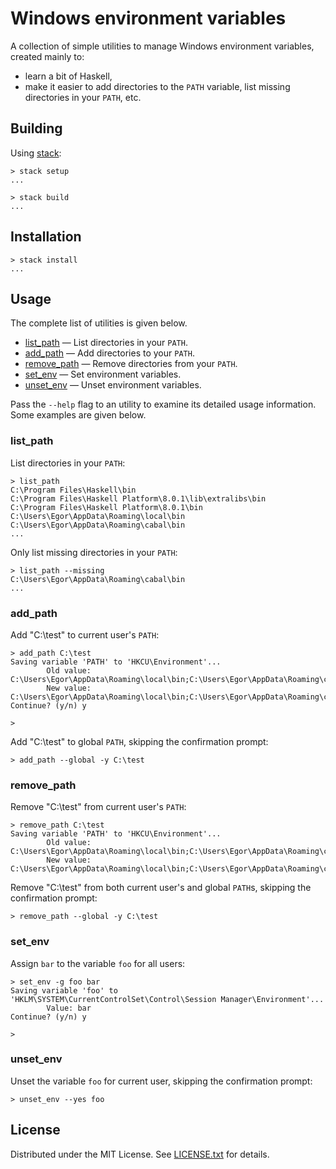 Windows environment variables
=============================

A collection of simple utilities to manage Windows environment variables,
created mainly to:

* learn a bit of Haskell,
* make it easier to add directories to the `PATH` variable, list missing
directories in your `PATH`, etc.

Building
--------

Using [stack]:

```
> stack setup
...

> stack build
...
```

[stack]: http://docs.haskellstack.org/en/stable/README/

Installation
------------

```
> stack install
...
```

Usage
-----

The complete list of utilities is given below.

* [list_path] &mdash; List directories in your `PATH`.
* [add_path] &mdash; Add directories to your `PATH`.
* [remove_path] &mdash; Remove directories from your `PATH`.
* [set_env] &mdash; Set environment variables.
* [unset_env] &mdash; Unset environment variables.

Pass the `--help` flag to an utility to examine its detailed usage information.
Some examples are given below.

[list_path]: #list_path
[add_path]: #add_path
[remove_path]: #remove_path
[set_env]: #set_env
[unset_env]: #unset_env

### list_path

List directories in your `PATH`:

```
> list_path
C:\Program Files\Haskell\bin
C:\Program Files\Haskell Platform\8.0.1\lib\extralibs\bin
C:\Program Files\Haskell Platform\8.0.1\bin
C:\Users\Egor\AppData\Roaming\local\bin
C:\Users\Egor\AppData\Roaming\cabal\bin
...
```

Only list missing directories in your `PATH`:

```
> list_path --missing
C:\Users\Egor\AppData\Roaming\cabal\bin
...
```

### add_path

Add "C:\test" to current user's `PATH`:

```
> add_path C:\test
Saving variable 'PATH' to 'HKCU\Environment'...
        Old value: C:\Users\Egor\AppData\Roaming\local\bin;C:\Users\Egor\AppData\Roaming\cabal\bin
        New value: C:\Users\Egor\AppData\Roaming\local\bin;C:\Users\Egor\AppData\Roaming\cabal\bin;C:\test
Continue? (y/n) y

>
```

Add "C:\test" to global `PATH`, skipping the confirmation prompt:

```
> add_path --global -y C:\test
```

### remove_path

Remove "C:\test" from current user's `PATH`:

```
> remove_path C:\test
Saving variable 'PATH' to 'HKCU\Environment'...
        Old value: C:\Users\Egor\AppData\Roaming\local\bin;C:\Users\Egor\AppData\Roaming\cabal\bin;C:\test
        New value: C:\Users\Egor\AppData\Roaming\local\bin;C:\Users\Egor\AppData\Roaming\cabal\bin
```

Remove "C:\test" from both current user's and global `PATH`s, skipping the
confirmation prompt:

```
> remove_path --global -y C:\test
```

### set_env

Assign `bar` to the variable `foo` for all users:

```
> set_env -g foo bar
Saving variable 'foo' to 'HKLM\SYSTEM\CurrentControlSet\Control\Session Manager\Environment'...
        Value: bar
Continue? (y/n) y

>
```

### unset_env

Unset the variable `foo` for current user, skipping the confirmation prompt:

```
> unset_env --yes foo
```

License
-------

Distributed under the MIT License.
See [LICENSE.txt] for details.

[LICENSE.txt]: LICENSE.txt
